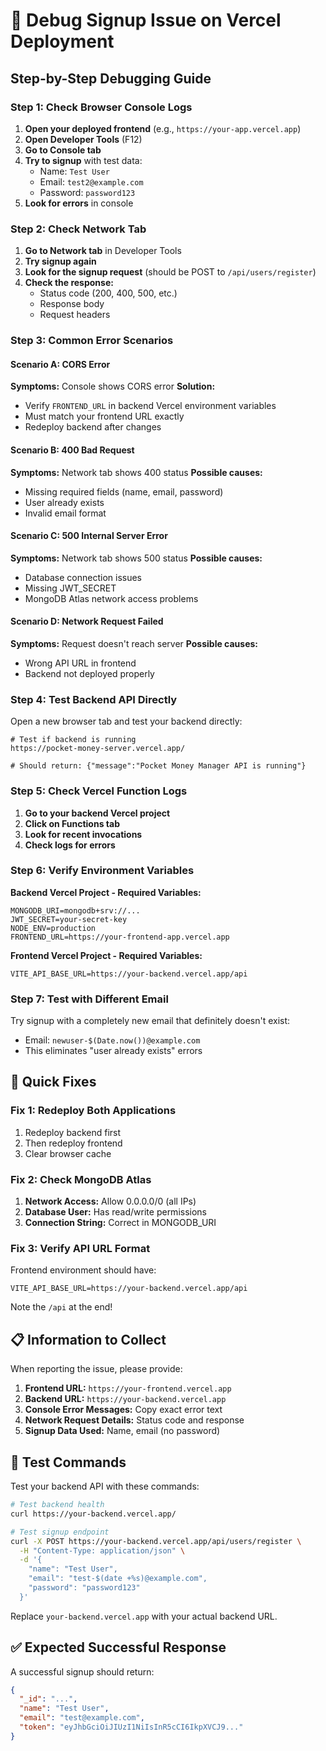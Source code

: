 # 🐛 Debug Signup Issue on Vercel Deployment

## Step-by-Step Debugging Guide

### Step 1: Check Browser Console Logs
1. **Open your deployed frontend** (e.g., `https://your-app.vercel.app`)
2. **Open Developer Tools** (F12)
3. **Go to Console tab**
4. **Try to signup** with test data:
   - Name: `Test User`
   - Email: `test2@example.com` 
   - Password: `password123`
5. **Look for errors** in console

### Step 2: Check Network Tab
1. **Go to Network tab** in Developer Tools
2. **Try signup again**
3. **Look for the signup request** (should be POST to `/api/users/register`)
4. **Check the response:**
   - Status code (200, 400, 500, etc.)
   - Response body
   - Request headers

### Step 3: Common Error Scenarios

#### Scenario A: CORS Error
**Symptoms:** Console shows CORS error
**Solution:** 
- Verify `FRONTEND_URL` in backend Vercel environment variables
- Must match your frontend URL exactly
- Redeploy backend after changes

#### Scenario B: 400 Bad Request
**Symptoms:** Network tab shows 400 status
**Possible causes:**
- Missing required fields (name, email, password)
- User already exists
- Invalid email format

#### Scenario C: 500 Internal Server Error  
**Symptoms:** Network tab shows 500 status
**Possible causes:**
- Database connection issues
- Missing JWT_SECRET
- MongoDB Atlas network access problems

#### Scenario D: Network Request Failed
**Symptoms:** Request doesn't reach server
**Possible causes:**
- Wrong API URL in frontend
- Backend not deployed properly

### Step 4: Test Backend API Directly

Open a new browser tab and test your backend directly:

```
# Test if backend is running
https://pocket-money-server.vercel.app/

# Should return: {"message":"Pocket Money Manager API is running"}
```

### Step 5: Check Vercel Function Logs

1. **Go to your backend Vercel project**
2. **Click on Functions tab**
3. **Look for recent invocations**
4. **Check logs for errors**

### Step 6: Verify Environment Variables

**Backend Vercel Project - Required Variables:**
```
MONGODB_URI=mongodb+srv://...
JWT_SECRET=your-secret-key
NODE_ENV=production
FRONTEND_URL=https://your-frontend-app.vercel.app
```

**Frontend Vercel Project - Required Variables:**
```
VITE_API_BASE_URL=https://your-backend.vercel.app/api
```

### Step 7: Test with Different Email

Try signup with a completely new email that definitely doesn't exist:
- Email: `newuser-$(Date.now())@example.com`
- This eliminates "user already exists" errors

## 🔧 Quick Fixes

### Fix 1: Redeploy Both Applications
1. Redeploy backend first
2. Then redeploy frontend
3. Clear browser cache

### Fix 2: Check MongoDB Atlas
1. **Network Access:** Allow 0.0.0.0/0 (all IPs)
2. **Database User:** Has read/write permissions
3. **Connection String:** Correct in MONGODB_URI

### Fix 3: Verify API URL Format
Frontend environment should have:
```
VITE_API_BASE_URL=https://your-backend.vercel.app/api
```
Note the `/api` at the end!

## 📋 Information to Collect

When reporting the issue, please provide:

1. **Frontend URL:** `https://your-frontend.vercel.app`
2. **Backend URL:** `https://your-backend.vercel.app`
3. **Console Error Messages:** Copy exact error text
4. **Network Request Details:** Status code and response
5. **Signup Data Used:** Name, email (no password)

## 🧪 Test Commands

Test your backend API with these commands:

```bash
# Test backend health
curl https://your-backend.vercel.app/

# Test signup endpoint
curl -X POST https://your-backend.vercel.app/api/users/register \
  -H "Content-Type: application/json" \
  -d '{
    "name": "Test User",
    "email": "test-$(date +%s)@example.com", 
    "password": "password123"
  }'
```

Replace `your-backend.vercel.app` with your actual backend URL.

## ✅ Expected Successful Response

A successful signup should return:
```json
{
  "_id": "...",
  "name": "Test User", 
  "email": "test@example.com",
  "token": "eyJhbGciOiJIUzI1NiIsInR5cCI6IkpXVCJ9..."
}
```
